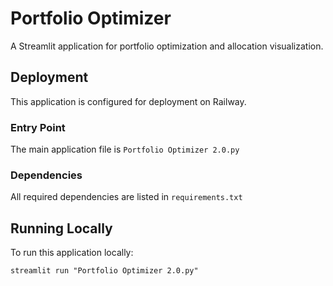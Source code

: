 # Portfolio Optimizer

A Streamlit application for portfolio optimization and allocation visualization.

## Deployment

This application is configured for deployment on Railway.

### Entry Point

The main application file is `Portfolio Optimizer 2.0.py`

### Dependencies

All required dependencies are listed in `requirements.txt`

## Running Locally

To run this application locally:

```
streamlit run "Portfolio Optimizer 2.0.py"
```
